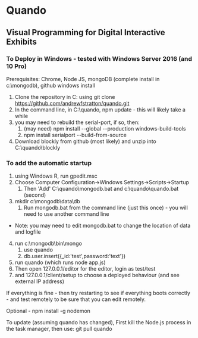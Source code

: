 # Quando
## Visual Programming for Digital Interactive Exhibits

### To Deploy in Windows - tested with Windows Server 2016 (and 10 Pro)

Prerequisites: Chrome, Node JS, mongoDB (complete install in c:\mongodb), github windows install

1. Clone the repository in C: using git clone https://github.com/andrewfstratton/quando.git
2. In the command line, in C:\quando, npm update - this will likely take a while
3. you may need to rebuild the serial-port, if so, then:
    1. (may need) npm install --global --production windows-build-tools
    2. npm install serialport --build-from-source
4. Download blockly from github (most likely) and unzip into C:\quando\blockly

### To add the automatic startup
1. using Windows R, run gpedit.msc
2. Choose Computer Configuration->Windows Settings->Scripts->Startup
    1. Then 'Add' C:\quando\mongodb.bat and c:\quando\quando.bat (second)
3. mkdir c:\mongodb\data\db
    1. Run mongodb.bat from the command line (just this once) - you will need to use another command line
- Note: you may need to edit mongodb.bat to change the location of data and logfile
4. run c:\mongodb\bin\mongo
    1. use quando
    2. db.user.insert({_id:'test',password:'text'})
5. run quando (which runs node app.js)
6. Then open 127.0.0.1/editor for the editor, login as test/test
7. and 127.0.0.1/client/setup to choose a deployed behaviour (and see external IP address)

If everything is fine - then try restarting to see if everything boots correctly - and test remotely to be sure that you can edit remotely.

Optional - npm install -g nodemon

To update (assuming quando has changed), First kill the Node.js process in the task manager,
then use:
git pull
quando